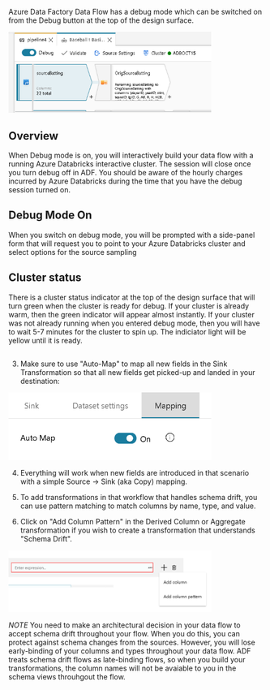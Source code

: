 
Azure Data Factory Data Flow has a debug mode which can be switched on from the Debug button at the top of the design surface.

<img src="../images/debugbutton.png" width="400">

## Overview
When Debug mode is on, you will interactively build your data flow with a running Azure Databricks interactive cluster. The session will close once you turn debug off in ADF. You should be aware of the hourly charges incurred by Azure Databricks during the time that you have the debug session turned on.

## Debug Mode On
When you switch on debug mode, you will be prompted with a side-panel form that will request you to point to your Azure Databricks cluster and select options for the source sampling

## Cluster status
There is a cluster status indicator at the top of the design surface that will turn green when the cluster is ready for debug. If your cluster is already warm, then the green indicator will appear almost instantly. If your cluster was not already running when you entered debug mode, then you will have to wait 5-7 minutes for the cluster to spin up. The indiciator light will be yellow until it is ready.



## 
3. Make sure to use "Auto-Map" to map all new fields in the Sink Transformation so that all new fields get picked-up and landed in your destination:

<img src="../images/automap.png" width="400">

4. Everything will work when new fields are introduced in that scenario with a simple Source -> Sink (aka Copy) mapping.

5. To add transformations in that workflow that handles schema drift, you can use pattern matching to match columns by name, type, and value.

6. Click on "Add Column Pattern" in the Derived Column or Aggregate transformation if you wish to create a transformation that understands "Schema Drift".

<img src="../images/columnpattern.png" width="400">

*NOTE* You need to make an architectural decision in your data flow to accept schema drift throughout your flow. When you do this, you can protect against schema changes from the sources. However, you will lose early-binding of your columns and types throughout your data flow. ADF treats schema drift flows as late-binding flows, so when you build your transformations, the column names will not be avaiable to you in the schema views throuhgout the flow.
